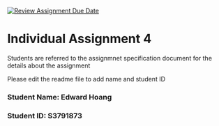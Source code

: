 [![Review Assignment Due Date](https://classroom.github.com/assets/deadline-readme-button-24ddc0f5d75046c5622901739e7c5dd533143b0c8e959d652212380cedb1ea36.svg)](https://classroom.github.com/a/y3E5h_rU)
# Individual Assignment 4

Students are referred to the assignmnet specification document for the details about the assignment

Please edit the readme file to add name and student ID

### Student Name: Edward Hoang
### Student ID: S3791873
